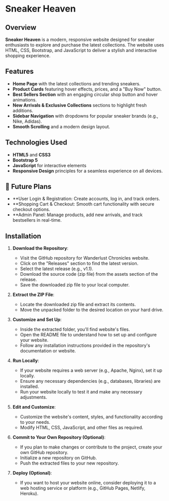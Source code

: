 # Sneaker Heaven

## Overview
**Sneaker Heaven** is a modern, responsive website designed for sneaker enthusiasts to explore and purchase the latest collections. The website uses HTML, CSS, Bootstrap, and JavaScript to deliver a stylish and interactive shopping experience.

## Features
- **Home Page** with the latest collections and trending sneakers.
- **Product Cards** featuring hover effects, prices, and a "Buy Now" button.
- **Best Sellers Section** with an engaging circular shop button and hover animations.
- **New Arrivals & Exclusive Collections** sections to highlight fresh additions.
- **Sidebar Navigation** with dropdowns for popular sneaker brands (e.g., Nike, Adidas).
- **Smooth Scrolling** and a modern design layout.

## Technologies Used
- **HTML5** and **CSS3**
- **Bootstrap 5**
- **JavaScript** for interactive elements
- **Responsive Design** principles for a seamless experience on all devices.

## 📅 Future Plans

- **User Login & Registration: Create accounts, log in, and track orders.
- **Shopping Cart & Checkout: Smooth cart functionality with secure checkout options.
- **Admin Panel: Manage products, add new arrivals, and track bestsellers in real-time.

## Installation

1. **Download the Repository**:
   - Visit the GitHub repository for Wanderlust Chronicles website.
   - Click on the "Releases" section to find the latest version.
   - Select the latest release (e.g., v1.1).
   - Download the source code (zip file) from the assets section of the release.
   - Save the downloaded zip file to your local computer.

2. **Extract the ZIP File**:
   - Locate the downloaded zip file and extract its contents.
   - Move the unpacked folder to the desired location on your hard drive.

3. **Customize and Set Up**:
   - Inside the extracted folder, you'll find website's files.
   - Open the README file to understand how to set up and configure your website.
   - Follow any installation instructions provided in the repository's documentation or website.

4. **Run Locally**:
   - If your website requires a web server (e.g., Apache, Nginx), set it up locally.
   - Ensure any necessary dependencies (e.g., databases, libraries) are installed.
   - Run your website locally to test it and make any necessary adjustments.

5. **Edit and Customize**:
   - Customize the website's content, styles, and functionality according to your needs.
   - Modify HTML, CSS, JavaScript, and other files as required.

6. **Commit to Your Own Repository (Optional)**:
   - If you plan to make changes or contribute to the project, create your own GitHub repository.
   - Initialize a new repository on GitHub.
   - Push the extracted files to your new repository.

7. **Deploy (Optional)**:
   - If you want to host your website online, consider deploying it to a web hosting service or platform (e.g., GitHub Pages, Netlify, Heroku).

